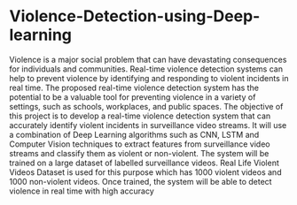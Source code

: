 # Violence-Detection-using-Deep-learning
Violence is a major social problem that can have devastating 
consequences for individuals and communities. Real-time violence 
detection systems can help to prevent violence by identifying and 
responding to violent incidents in real time. The proposed real-time 
violence detection system has the potential to be a valuable tool for 
preventing violence in a variety of settings, such as schools, 
workplaces, and public spaces. The objective of this project is to 
develop a real-time violence detection system that can accurately 
identify violent incidents in surveillance video streams. It will use a 
combination of Deep Learning algorithms such as CNN, LSTM and 
Computer Vision techniques to extract features from surveillance 
video streams and classify them as violent or non-violent. The system 
will be trained on a large dataset of labelled surveillance videos. Real 
Life Violent Videos Dataset is used for this purpose which has 1000 
violent videos and 1000 non-violent videos. Once trained, the system 
will be able to detect violence in real time with high accuracy
